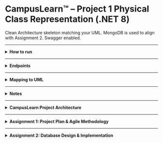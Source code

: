 # CampusLearn™ – Project 1 Physical Class Representation (.NET 8)

Clean Architecture skeleton matching your UML. MongoDB is used to align with Assignment 2. Swagger enabled.

---

<Details>
  <summary><b>How to run</b></summary>
  <ol>
    <li>Ensure MongoDB is reachable (Atlas or local). Update `src/CampusLearn.Api/appsettings.json`.</li>
    <li>Open `CampusLearn.sln` in **Visual Studio 2022** or VS Code with C# Dev Kit.</li>
    <li>Set startup project to **CampusLearn.Api** and F5.</li>
  </ol>
</Details>

---

<details>
    <summary><b>Endpoints</b></summary>
    <ul>
        <li><code>POST /api/users/register</code> { name, email, password, role }</li>
        <li><code>POST /api/topics</code> { creatorUserId, title, description, moduleCode }</li>
        <li><code>POST /api/topics/question</code> { topicId, studentId, content, isAnonymous }</li>
        <li><code>POST /api/topics/respond</code> { topicId, questionId, userId, content }</li>
        <li><code>GET /api/topics/latest?take=10</code></li>
    </ul>
</details>

---

<details>
    <summary><b>Mapping to UML</b></summary>
    <ul>
        <li><code>User</code> (base) with <code>Student</code>, <code>Tutor</code>, <code>Admin</code> derived classes.</li>
        <li>Core entities: <code>Topic</code>, <code>Question</code>, <code>Response</code>, <code>Resource</code>.</li>
        <li>Communications: <code>Forum</code> (skeleton), <code>PrivateMessage</code> (POCO), <code>NotificationService</code> (interface).</li>
        <li>AI Assistant: <code>IAIChatbot</code> interface.</li>
    </ul>
</details>

---

<details>
    <summary><b>Notes</b></summary>
    <ul>
        <li>Keep passwords hashed (SHA256 placeholder).</li>
        <li>Add auth later using JWT and role-based policies.</li>
        <li>Repository & Service layers wired via DI.</li>
    </ul>
</details>

---

<details>
    <summary><b>CampusLearn Project Architecture</b></summary>
    <p>This project is structured using a Clean Architecture approach, with each component serving a distinct purpose. The separation of concerns makes the codebase more organized, maintainable, and testable.</p>
    <ul>
        <li>
            <strong>CampusLearn.Api</strong>: <br> This is the presentation layer and the entry point of the application. It's responsible for handling incoming web requests (like HTTP requests from a browser or another service) and exposing the application's functionality. This project contains the controllers that define the web API endpoints and references the Application project to access the business logic.
        </li>
        <li>
            <strong>CampusLearn.Application</strong>: <br> This is the application layer. It contains the core business logic, use cases, and application-specific rules. It defines the operations the application can perform, such as "create a course" or "enroll a student," and orchestrates the flow of data between the other layers. This layer depends on the Domain and Infrastructure projects to perform its tasks.
        </li>
        <li>
            <strong>CampusLearn.Domain</strong>: <br> This is the domain layer or the core of the application. It contains the essential business entities (like Student or Course), value objects, and business rules that are independent of any specific technology. This project is at the center of the architecture and has no dependencies on the other projects, ensuring it remains focused on the business problem.
        </li>
        <li>
            <strong>CampusLearn.Infrastructure</strong>: <br> This is the infrastructure layer. It handles all the technical details and external dependencies. This includes code for interacting with a database, external services, file systems, or other third-party libraries. This layer is referenced by the Application project to perform tasks like data persistence and by the API project for specific infrastructure-related concerns.
        </li>
    </ul>
</details>

---

<details>
  <summary><b>Assignment 1: Project Plan & Agile Methodology</b></summary>
  <br>
  <p>This assignment focused on the design and planning of CampusLearn™, a peer-to-peer tutor-led learning platform for Belgium Campus students. The purpose of this deliverable was to analyze the system's requirements and select the most appropriate Agile development methodology for its implementation.</p>
  
  <br>
  <h2>Functional Requirements:</h2>
  <ul>
    <li><b>Student Registration & Login:</b> Students can register/sign in using their official student email.</li>
    <li><b>Profile Management:</b> Students can view and update their personal and academic details.</li>
    <li><b>Topic Creation and Subscription:</b> Students can create help topics and subscribe/unsubscribe to topics and tutors.</li>
    <li><b>Tutor Permissions:</b> Approved tutors can respond to topics within their registered modules.</li>
    <li><b>Tutor Responses & Feedback:</b> Tutors can answer questions and provide structured feedback.</li>
    <li><b>Learning Materials:</b> Tutors can upload and manage learning materials (PDF/Video/Audio/Links).</li>
    <li><b>Public Forum:</b> A public space for anonymous questions, replies, and upvoting, with administrator tools.</li>
    <li><b>AI Tutor Assistant:</b> A chatbot handles FAQs and can escalate questions to relevant tutors.</li>
    <li><b>Private Messaging:</b> A secure 1:1 messaging thread is opened when a topic is assigned.</li>
    <li><b>Notifications:</b> Email, SMS, or WhatsApp notifications for key updates.</li>
    <li><b>Device Support:</b> Core features are functional on both mobile and desktop devices.</li>
  </ul>
  
  <h2>Non-Functional Requirements:</h2>
  <ul>
    <li><b>Security & Privacy:</b> Campus email verification, encrypted transport, role-based access, and minimal personal information storage.</li>
    <li><b>Availability:</b> The system must maintain ≥ 99.5% monthly uptime.</li>
    <li><b>Performance:</b> P95 page load < 3s and P95 API latency < 300ms.</li>
    <li><b>Scalability:</b> The system must support ≥ 1,000 concurrent users.</li>
    <li><b>Usability & Accessibility:</b> WCAG 2.1 AA compliant for a consistent user experience.</li>
    <li><b>Reliability:</b> Graceful degradation of the AI assistant and no data loss on failed uploads.</li>
    <li><b>Auditability & Moderation:</b> Forum moderation logs are retained for a minimum of six months.</li>
    <li><b>Mobile Responsiveness:</b> Core features are usable on small screen widths.</li>
  </ul>
  
  <h2>Selected Agile Methodology: Scrum</h2>
  <p><b>Scrum</b> was chosen as the Agile framework for this project. This iterative and incremental approach, which organizes work into short cycles called sprints, is ideal for a project with complex and changing requirements. It emphasizes teamwork, constant feedback, and continuous adaptation, allowing the development team to respond quickly to the evolving needs of students, tutors, and stakeholders.</p>
  
  <h3>Justification:</h3>
  <ul>
    <li><b>Adaptability:</b> Scrum's iterative nature allows the team to incorporate feedback from the lecturer and users at the start of each sprint.</li>
    <li><b>User-Centric Development:</b> The methodology ensures that features are developed and tested early, aligning the final product with actual user needs.</li>
    <li><b>Manageable Workload:</b> Breaking down the large scope into weekly sprints makes the project less overwhelming and ensures a working, testable product is delivered consistently.</li>
    <li><b>Collaboration:</b> Scrum promotes a self-organizing team, which is perfect for a small student project, fostering a greater sense of ownership and boosting morale.</li>
  </ul>
  
  <h3>Scrum Implementation (Team of 5)</h3>
  <ul>
    <li><b>Roles:</b> All 5 group members act as <b>Developers</b>. The roles of <b>Product Owner</b> and <b>Scrum Master</b> are shared on a rotational basis.</li>
    <li><b>Cadence:</b> 1-week sprints, aligned with the weekly assignment deliverables.</li>
    <li><b>Events:</b>
    <ul>
      <li>Sprint Planning: Max 1 hour.</li>
      <li>Daily Stand-ups: ≤ 15 minutes.</li>
      <li>Sprint Review: A demo for the lecturer/stakeholders.</li>
      <li>Sprint Retrospective: 30 minutes.</li>
    </ul>
    </li>
    <li><b>Artefacts:</b>
    <ul>
      <li>Product Backlog: Features derived from the CampusLearn™ brief.</li>
      <li>Sprint Backlog: The selected features for the current sprint.</li>
      <li>Increment: A demo-ready system with new additions each sprint.</li>
    </ul>
    </li>
    <li><b>Definition of Done:</b> A feature is considered "Done" when it is implemented, tested, peer-reviewed, and integrated into the project repository with updated documentation.</li>
    <li><b>Feedback Loop:</b> Feedback from the lecturer and peers at sprint reviews will directly inform the next sprint's backlog, ensuring continuous improvement.</li>
  </ul>
  <p>This structured and adaptable approach provides a strong foundation for a user-centered and efficient platform.</p>
</details>

---

<details>
  <summary><b>Assignment 2: Database Design & Implementation</b></summary>
  <br>
  <p>This assignment focused on designing and implementing a database schema for CampusLearn™, a peer-to-peer learning platform. The process involved defining key business rules, applying normalization principles, creating an Entity-Relationship Diagram (ERD), and transforming the conceptual design into a practical database schema using MongoDB.</p>
  
  <br>
  <h2>Business Rules & Normalization</h2>
  
  <h3>Normalization Principles Applied</h3>
  
  <ul>
    <li>
      <b>First Normal Form (1NF):</b> Each table has a primary key and all columns contain a single, atomic value. Repeating groups were eliminated by creating separate tables (e.g., <code>StudentSubscriptions</code> and <code>TutorAssignments</code>).
    </li>
    <li>
      <b>Second Normal Form (2NF):</b> All non-key attributes are fully dependent on their respective primary key. This prevents partial dependencies in tables with composite keys.
    </li>
    <li>
      <b>Third Normal Form (3NF):</b> Transitive dependencies have been removed. For example, a separate <code>Modules</code> table was created to ensure that non-key attributes (like <code>ModuleDepartment</code>) are directly dependent on the primary key, and only the primary key.
    </li>
  </ul>
  
  <h3>Document Model</h3>
  <p>Since MongoDB is a document-based database, the design also uses denormalization to optimize for common query patterns. The schema is a set of interrelated collections, with business rules mapped to either reference-based relationships or embedded document structures. Key collections include <code>users</code> (for students and tutors), <code>tutorApprovals</code>, <code>topics</code>, <code>posts</code>, <code>privateThreads</code>, and <code>notifications</code>. JSON Schema validators enforce domain integrity, while unique and compound indexes enforce entity and referential integrity.</p>
  
  <br>
  <h2>Schema Implementation</h2>
  <p>The CampusLearn™ schema was implemented in MongoDB Atlas, with JSON Schema validators, unique indexes, and sample data to demonstrate its functionality and integrity.</p>
  
  <h3>Validators and Domain Integrity</h3>
  <p>Validators were used to enforce data types, field requirements, and format rules. For example, the <code>users</code> collection requires <code>fullName</code>, <code>email</code>, <code>role</code>, and <code>createdAt</code>, with a regular expression validator to ensure emails are from the correct Belgium Campus domain.</p>
  
  <h3>Indexes and Entity Integrity</h3>
  <p>Unique indexes were used to enforce entity integrity. For instance, a unique index on <code>users.email</code> prevents duplicate user registrations. Composite indexes, such as on <code>{tutorId, moduleId}</code> in the <code>tutorApprovals</code> collection, ensure that each tutor-module pairing is unique.</p>
  
  <h3>CRUD Demonstration</h3>
  <h4>Create</h4>
<pre><code>db.users.insertOne({
  fullName: "Demo Student",
  email: "demo@student.belgiumcampus.ac.za",
  role: "STUDENT",
  yearOfStudy: 1,
  createdAt: new Date()
});</code></pre>
  
  <h4>Read</h4>
<pre><code>db.users.find({ role: "STUDENT" }, { fullName: 1, email: 1 });</code></pre>
  
  <h4>Update</h4>
<pre><code>db.topics.updateOne(
  { title: "Help with ERD for CampusLearn" },
  { $set: { status: "ASSIGNED" } }
);</code></pre>
  
  <h4>Delete</h4>
<pre><code>db.materials.deleteOne({ title: "ERD Cheat-Sheet" });</code></pre>
  
  <h3>Aggregation Queries</h3>
  <p>Two aggregation pipelines were demonstrated to validate complex relationships and support advanced queries.</p>
  
  <h4>Topics with creator + module:</h4>
<pre><code>db.topics.aggregate([
  { $sort: { createdAt: -1 } },
  { $limit: 5 },
  { $lookup: { from: "users", localField: "creatorId", foreignField: "_id", as: "creator" } },
  { $set: { creator: { $first: "$creator.fullName" } } },
  { $lookup: { from: "modules", localField: "moduleId", foreignField: "_id", as: "module" } },
  { $set: { module: { $first: "$module.code" } } },
  { $project: { title: 1, status: 1, creator: 1, module: 1 } }
]);</code></pre>
  
  <h4>Trending forum posts:</h4>
<pre><code>db.forumPosts.aggregate([
  { $lookup: { from: "forumVotes", localField: "_id", foreignField: "postId", as: "votes" } },
  { $set: { score: { $sum: "$votes.vote" } } },
  { $sort: { score: -1, createdAt: -1 } },
  { $limit: 5 },
  { $project: { threadId: 1, snippet: { $substrBytes: ["$body", 0, 120] }, score: 1 } }
]);</code></pre>
  
  <br>
  <h2>Conclusion</h2>
  <p>The CampusLearn™ database schema, designed with a balance of normalization and denormalization, provides a stable and scalable foundation for the platform. Through the implementation of JSON Schema validators and unique indexes, and the demonstration of CRUD operations and aggregation queries, the design proves its capability to handle real-world operations while maintaining data integrity and efficiency.</p>
</details>
